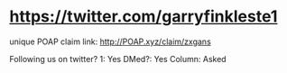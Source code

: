 # https://twitter.com/garryfinkleste1

unique POAP claim link: 
http://POAP.xyz/claim/zxgans

Following us on twitter? 1: Yes
DMed?: Yes
Column: Asked